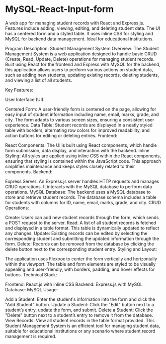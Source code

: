 # MySQL-React-Input-form
A web app for managing student records with React and Express.js. Features include adding, viewing, editing, and deleting student data. The UI has a centered form and a styled table. It uses inline CSS for styling and MySQL for backend data management. Ideal for educational institutions.


Program Description: Student Management System
Overview: The Student Management System is a web application designed to handle basic CRUD (Create, Read, Update, Delete) operations for managing student records. Built using React for the frontend and Express with MySQL for the backend, this application allows users to perform various actions on student data, such as adding new students, updating existing records, deleting students, and viewing a list of all students.

Key Features:

User Interface (UI):

Centered Form: A user-friendly form is centered on the page, allowing for easy input of student information including name, email, marks, grade, and city. The form adapts to various screen sizes, ensuring a consistent user experience.
Data Table: Student records are displayed in a neatly styled table with borders, alternating row colors for improved readability, and action buttons for editing or deleting entries.
Frontend:

React Components: The UI is built using React components, which handle form submission, data display, and interaction with the backend.
Inline Styling: All styles are applied using inline CSS within the React components, ensuring that styling is contained within the JavaScript code. This approach simplifies maintenance and keeps styles closely related to their components.
Backend:

Express Server: An Express.js server handles HTTP requests and manages CRUD operations. It interacts with the MySQL database to perform data operations.
MySQL Database: The backend uses a MySQL database to store and retrieve student records. The database schema includes a table for students with columns for ID, name, email, marks, grade, and city.
CRUD Operations:

Create: Users can add new student records through the form, which sends a POST request to the server.
Read: A list of all student records is fetched and displayed in a table format. This table is dynamically updated to reflect any changes.
Update: Existing records can be edited by selecting the corresponding student and submitting the updated information through the form.
Delete: Records can be removed from the database by clicking the delete button next to the corresponding student entry.
Styling and Layout:

The application uses Flexbox to center the form vertically and horizontally within the viewport.
The table and form elements are styled to be visually appealing and user-friendly, with borders, padding, and hover effects for buttons.
Technical Stack:

Frontend: React.js with inline CSS
Backend: Express.js with MySQL
Database: MySQL
Usage:

Add a Student: Enter the student's information into the form and click the "Add Student" button.
Update a Student: Click the "Edit" button next to a student’s entry, update the form, and submit.
Delete a Student: Click the "Delete" button next to a student’s entry to remove it from the database.
View Records: View all student records in the table format provided.
This Student Management System is an efficient tool for managing student data, suitable for educational institutions or any scenario where student record management is required.
